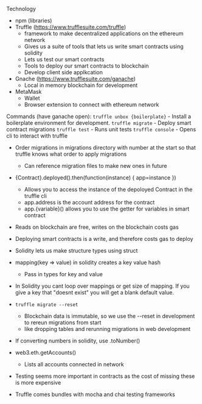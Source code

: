 Technology
- npm (libraries)
- Truffle (https://www.trufflesuite.com/truffle)
  - framework to make decentralized applications on the ethereum network
  - Gives us a suite of tools that lets us write smart contracts using solidity
  - Lets us test our smart contracts
  - Tools to deploy our smart contracts to blockchain
  - Develop client side applkcation
- Gnache (https://www.trufflesuite.com/ganache)
  - Local in memory blockchain for development
- MetaMask
  - Wallet
  - Browser extension to connect with ethereum network
  

Commands (have ganache open):
`truffle unbox {boilerplate}` - Install a boilerplate environment for development. 
`truffle migrate` - Deploy smart contract migrations
`truffle test` - Runs unit tests
`truffle console` - Opens cli to interact with truffle

- Order migrations in migrations directory with number at the start so that truffle knows what order to apply migrations
  - Can reference migration files to make new ones in future

- {Contract}.deployed().then(function(instance) { app=instance })
  - Allows you to access the instance of the depoloyed Contract in the truffle cli
  - app.address is the account address for the contract
  - app.{variable}() allows you to use the getter for variables in smart contract

- Reads on blockchain are free, writes on the blockchain costs gas
- Deploying smart contracts is a write, and therefore costs gas to deploy

- Solidity lets us make structure types using struct

- mapping(key => value) in solidity creates a key value hash
  - Pass in types for key and value

- In Solidity you cant loop over mappings or get size of mapping. If you give a key that "doesnt exist" you will get a blank default value.

- `truffle migrate --reset`
  - Blockchain data is immutable, so we use the --reset in development to rereun migrations from start
  - like dropping tables and rerunning migrations in web development

- If converting numbers in solidity, use .toNumber()

- web3.eth.getAccounts()
  - Lists all accounts connected in network

- Testing seems more important in contracts as the cost of missing these is more expensive

- Truffle comes bundles with mocha and chai testing frameworks